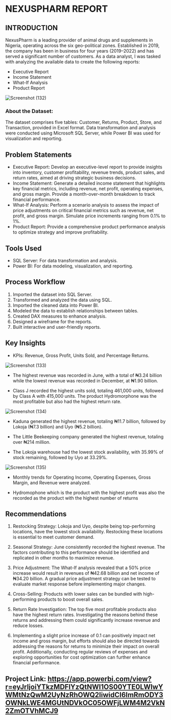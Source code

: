 # NEXUSPHARM REPORT

## INTRODUCTION

NexusPharm is a leading provider of animal drugs and supplements in Nigeria, operating across the six geo-political zones. Established in 2019, the company has been in business for four years (2019–2022) and 
has served a significant number of customers. As a data analyst, I was tasked with analyzing the available data to create the following reports:

- Executive Report
- Income Statement
- What-If Analysis
- Product Report
  
![Screenshot (132)](https://github.com/user-attachments/assets/20660593-fe69-446a-9117-8a42b1029261)

### About the Dataset:

The dataset comprises five tables: Customer, Returns, Product, Store, and Transaction, provided in Excel format. Data transformation and analysis were conducted using Microsoft SQL Server, 
while Power BI was used for visualization and reporting.



## Problem Statements

- Executive Report: Develop an executive-level report to provide insights into inventory, customer profitability, revenue trends, product sales, and return rates, 
   aimed at driving strategic business decisions.
- Income Statement: Generate a detailed income statement that highlights key financial metrics, including revenue, net profit, operating expenses, and gross margin. Provide a month-over-month breakdown 
to track financial performance.
- What-If Analysis: Perform a scenario analysis to assess the impact of price adjustments on critical financial metrics such as revenue, net profit, and gross margin. Simulate price increments 
ranging from 0.1% to 1%.
- Product Report: Provide a comprehensive product performance analysis to optimize strategy and improve profitability.

## Tools Used

- SQL Server: For data transformation and analysis.
- Power BI: For data modeling, visualization, and reporting.

## Process Workflow

1. Imported the dataset into SQL Server.
2. Transformed and analyzed the data using SQL.
3. Imported the cleaned data into Power BI.
4. Modeled the data to establish relationships between tables.
5. Created DAX measures to enhance analysis.
6. Designed a wireframe for the reports.
7. Built interactive and user-friendly reports.

## Key Insights

  - KPIs: Revenue, Gross Profit, Units Sold, and Percentage Returns.

    
![Screenshot (133)](https://github.com/user-attachments/assets/d82a8560-fa0d-4839-8eb7-ea695bea4c32)

  - The highest revenue was recorded in June, with a total of ₦3.24 billion while the lowest revenue was recorded in December, at ₦1.90 billion.

  - Class J recorded the highest units sold, totaling 461,000 units, followed by Class A with 415,000 units. The product Hydromorphone was the most profitable but also had the highest return rate.


![Screenshot (134)](https://github.com/user-attachments/assets/45a89bcd-33e6-4f34-bd09-1cd4fc67a315)

  - Kaduna generated the highest revenue, totaling ₦11.7 billion, followed by Lokoja (₦7.3 billion) and Uyo (₦5.2 billion).

  - The Little Beekeeping company generated the highest revenue, totaling over ₦214 million.

  - The Lokoja warehouse had the lowest stock availability, with 35.99% of stock remaining, followed by Uyo at 33.29%.

    
![Screenshot (135)](https://github.com/user-attachments/assets/f601c55c-1d20-4115-b13f-c47cb98bdb3b)

  - Monthly trends for Operating Income, Operating Expenses, Gross Margin, and Revenue were analyzed.
  
  - Hydromophone which is the product with the highest profit was also the recorded as the product with the highest number of returns

## Recommendations

1. Restocking Strategy: Lokoja and Uyo, despite being top-performing locations, have the lowest stock availability. Restocking these locations is essential to meet customer demand.

2. Seasonal Strategy: June consistently recorded the highest revenue. The factors contributing to this performance should be identified and replicated in other months to maximize revenue.

3. Price Adjustment: The What-If analysis revealed that a 50% price increase would result in revenues of ₦42.68 billion and net income of ₦34.20 billion. A gradual price adjustment strategy
   can be tested to evaluate market response before implementing major changes.

4. Cross-Selling: Products with lower sales can be bundled with high-performing products to boost overall sales.

5. Return Rate Investigation: The top five most profitable products also have the highest return rates. Investigating the reasons behind these returns and addressing them could significantly
   increase revenue and reduce losses.

6. Implementing a slight price increase of 0.1 can positively impact net income and gross margin, but efforts should also be directed towards addressing the reasons for returns to minimize their
   impact on overall profit. Additionally, conducting regular reviews of expenses and exploring opportunities for cost optimization can further enhance financial performance.

## Project Link: https://app.powerbi.com/view?r=eyJrIjoiYTkzMDFlYzQtNWI1OS00YTE0LWIwYWMtNzQwM2UyNzRhOWQ2IiwidCI6ImRmODY3OWNkLWE4MGUtNDVkOC05OWFjLWM4M2VkN2ZmOTVhMCJ9
